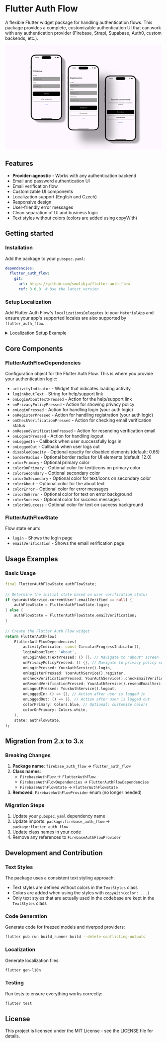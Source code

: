 # Flutter Auth Flow

A flexible Flutter widget package for handling authentication flows. This package provides a complete, customizable authentication UI that can work with any authentication provider (Firebase, Strapi, Supabase, Auth0, custom backends, etc.).

![Flutter Auth Flow preview](assets/docs/preview.jpg "preview")

## Features

- **Provider-agnostic** - Works with any authentication backend
- Email and password authentication UI
- Email verification flow
- Customizable UI components
- Localization support (English and Czech)
- Responsive design
- User-friendly error messages
- Clean separation of UI and business logic
- Text styles without colors (colors are added using copyWith)

## Getting started

### Installation

Add the package to your `pubspec.yaml`:

```yaml
dependencies:
  flutter_auth_flow:
    git:
      url: https://github.com/smolikja/flutter-auth-flow
      ref: 3.0.0  # Use the latest version
```

### Setup Localization

Add Flutter Auth Flow's `localizationsDelegates` to your `MaterialApp` and ensure your app's supported locales are also supported by `flutter_auth_flow`.

<details>
<summary>Localization Setup Example</summary>

```dart
import 'package:flutter_auth_flow/flutter_auth_flow.dart'
    as flutter_auth_flow;

class App extends StatelessWidget {
  const App({super.key});

  @override
  Widget build(BuildContext context) {
    return MaterialApp.router(
      title: Flavors.title,
      localizationsDelegates: _localizationsDelegates,
      supportedLocales: _supportedLocales,
      theme: ThemeData(
        primarySwatch: Colors.blue,
      ),
      routerConfig: appRouter,
    );
  }

  Iterable<LocalizationsDelegate<dynamic>>? get _localizationsDelegates => [
        ...AppLocalizations.localizationsDelegates,
        ...flutter_auth_flow.AppLocalizations.localizationsDelegates,
      ];

  Iterable<Locale> get _supportedLocales {
    // Make sure app's supported locales are also flutter_auth_flow's supported locales
    for (final loca in AppLocalizations.supportedLocales) {
      if (!flutter_auth_flow.AppLocalizations.supportedLocales
          .contains(loca)) {
        throw UnsupportedError(
          "Not all app's supported locales are also flutter_auth_flow's supported locales. Head to flutter_auth_flow's doc.",
        );
      }
    }
    return AppLocalizations.supportedLocales;
  }
}
```

</details>

## Core Components

### FlutterAuthFlowDependencies

Configuration object for the Flutter Auth Flow. This is where you provide your authentication logic:

- `activityIndicator` - Widget that indicates loading activity
- `loginAboutText` - String for help/support link
- `onLoginAboutTextPressed` - Action for the help/support link
- `onPrivacyPolicyPressed` - Action for showing privacy policy
- `onLoginPressed` - Action for handling login (your auth logic)
- `onRegisterPressed` - Action for handling registration (your auth logic)
- `onCheckVerificationPressed` - Action for checking email verification status
- `onResendVerificationPressed` - Action for resending verification email
- `onLogoutPressed` - Action for handling logout
- `onLoggedIn` - Callback when user successfully logs in
- `onLoggedOut` - Callback when user logs out
- `disabledOpacity` - Optional opacity for disabled elements (default: 0.65)
- `borderRadius` - Optional border radius for UI elements (default: 12.0)
- `colorPrimary` - Optional primary color
- `colorOnPrimary` - Optional color for text/icons on primary color
- `colorSecondary` - Optional secondary color
- `colorOnSecondary` - Optional color for text/icons on secondary color
- `colorAbout` - Optional color for the about text
- `colorError` - Optional color for error messages
- `colorOnError` - Optional color for text on error background
- `colorSuccess` - Optional color for success messages
- `colorOnSuccess` - Optional color for text on success background

### FlutterAuthFlowState

Flow state enum:

- `login` - Shows the login page
- `emailVerification` - Shows the email verification page

## Usage Examples

### Basic Usage

```dart
final FlutterAuthFlowState authFlowState;

// Determine the initial state based on user verification status
if (yourAuthService.currentUser?.emailVerified == null) {
    authFlowState = FlutterAuthFlowState.login;
} else {
    authFlowState = FlutterAuthFlowState.emailVerification;
}

// Create the Flutter Auth Flow widget
return FlutterAuthFlow(
    FlutterAuthFlowDependencies(
        activityIndicator: const CircularProgressIndicator(),
        loginAboutText: 'About',
        onLoginAboutTextPressed: () {}, // Navigate to "about" screen
        onPrivacyPolicyPressed: () {}, // Navigate to privacy policy screen
        onLoginPressed: YourAuthService().login,
        onRegisterPressed: YourAuthService().register,
        onCheckVerificationPressed: YourAuthService().checkEmailVerification,
        onResendVerificationPressed: YourAuthService().resendEmailVerification,
        onLogoutPressed: YourAuthService().logout,
        onLoggedIn: () => {}, // Action after user is logged in
        onLoggedOut: () => {}, // Action after user is logged out
        colorPrimary: Colors.blue, // Optional: customize colors
        colorOnPrimary: Colors.white,
    ),
    state: authFlowState,
);
```

## Migration from 2.x to 3.x

### Breaking Changes

1. **Package name**: `firebase_auth_flow` → `flutter_auth_flow`
2. **Class names**:
   - `FirebaseAuthFlow` → `FlutterAuthFlow`
   - `FirebaseAuthFlowDependencies` → `FlutterAuthFlowDependencies`
   - `FirebaseAuthFlowState` → `FlutterAuthFlowState`
3. **Removed**: `FirebaseAuthFlowProvider` enum (no longer needed)

### Migration Steps

1. Update your `pubspec.yaml` dependency name
2. Update imports: `package:firebase_auth_flow` → `package:flutter_auth_flow`
3. Update class names in your code
4. Remove any references to `FirebaseAuthFlowProvider`

## Development and Contribution

### Text Styles

The package uses a consistent text styling approach:

- Text styles are defined without colors in the `TextStyles` class
- Colors are added when using the styles with `copyWith(color: ...)`
- Only text styles that are actually used in the codebase are kept in the `TextStyles` class

### Code Generation

Generate code for freezed models and riverpod providers:

```bash
flutter pub run build_runner build --delete-conflicting-outputs
```

### Localization

Generate localization files:

```bash
flutter gen-l10n
```

### Testing

Run tests to ensure everything works correctly:

```bash
flutter test
```

## License

This project is licensed under the MIT License - see the LICENSE file for details.
